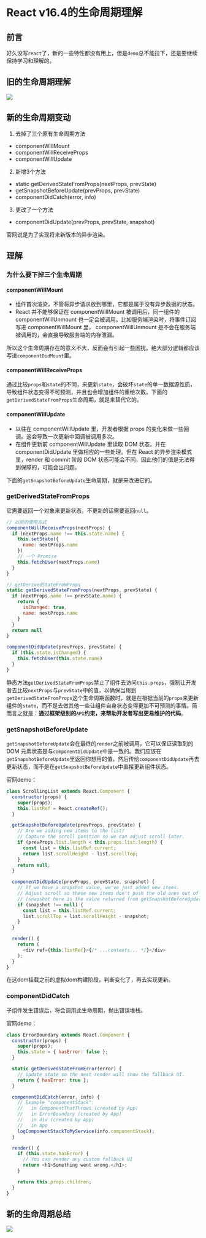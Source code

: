 # React v16.4的生命周期理解

## 前言

好久没写`react`了，新的一些特性都没有用上，但是`demo`总不能拉下，还是要继续保持学习和理解的。

## 旧的生命周期理解

![](./img/old-lifecycle.jpg)

## 新的生命周期变动

1. 去掉了三个原有生命周期方法
- componentWillMount
- componentWillReceiveProps
- componentWillUpdate

2. 新增3个方法
- static getDerivedStateFromProps(nextProps, prevState)
- getSnapshotBeforeUpdate(prevProps, prevState)
- componentDidCatch(error, info)

3. 更改了一个方法
- componentDidUpdate(prevProps, prevState, snapshot)

官网说是为了实现将来新版本的异步渲染。

## 理解
### 为什么要下掉三个生命周期
#### componentWillMount

- 组件首次渲染，不管将异步请求放到哪里，它都是属于没有异步数据的状态。
-  React 并不能够保证在 componentWillMount 被调用后，同一组件的 componentWillUnmount 也一定会被调用。比如服务端渲染时，将事件订阅写进 componentWillMount 里， componentWillUnmount 是不会在服务端被调用的，会直接导致服务端的内存泄漏。

所以这个生命周期存在的意义不大，反而会有引起一些困扰。绝大部分逻辑都应该写进`componentDidMount`里。

#### componentWillReceiveProps

通过比较`props`和`state`的不同，来更新`state`，会破坏`state`的单一数据源性质，导致组件状态变得不可预测，并且也会增加组件的重绘次数。下面的`getDerivedStateFromProps`生命周期，就是来替代它的。

#### componentWillUpdate

- 以往在 componentWillUpdate 里，开发者根据 props 的变化来做一些回调。这会导致一次更新中回调被调用多次。
- 在组件更新前 componentWillUpdate 里读取 DOM 状态，并在 componentDidUpdate 里做相应的一些处理。但在 React 的异步渲染模式里，render 和 commit 阶段 DOM 状态可能会不同，因此他们的值是无法得到保障的，可能会出问题。

下面的`getSnapshotBeforeUpdate`生命周期，就是来改进它的。

### getDerivedStateFromProps

它需要返回一个对象来更新状态，不更新的话需要返回`null`。

```js
// 以前的使用方式
componentWillReceiveProps(nextProps) {
  if (nextProps.name !== this.state.name) {
    this.setState({
      name: nextProps.name 
    })
    // 一个 Promise 
    this.fetchUser(nextProps.name)
  }
}

// getDerivedStateFromProps
static getDerivedStateFromProps(nextProps, prevState) {
  if (nextProps.name !== prevState.name) {
    return {
      isChanged: true,
      name: nextProps.name
    }
  }
  return null
}

componentDidUpdate(prevProps, prevState) {
  if (this.state.isChanged) {
    this.fetchUser(this.state.name)    
  }
}
```
静态方法`getDerivedStateFromProps`禁止了组件去访问`this.props`，强制让开发者去比较`nextProps`与`prevState`中的值，以确保当用到`getDerivedStateFromProps`这个生命周期函数时，就是在根据当前的`props`来更新组件的`state`，而不是去做其他一些让组件自身状态变得更加不可预测的事情。简而言之就是：<b>通过框架级别的`API`约束，来帮助开发者写出更易维护的代码</b>。

### getSnapshotBeforeUpdate

`getSnapshotBeforeUpdate`会在最终的`render`之前被调用，它可以保证读取到的 DOM 元素状态是与`componentDidUpdate`中是一致的。我们应该在`getSnapshotBeforeUpdate`里返回你想用的值，然后传给`componentDidUpdate`再去更新状态，而不是在`getSnapshotBeforeUpdate`中直接更新组件状态。

官网demo：
```js
class ScrollingList extends React.Component {
  constructor(props) {
    super(props);
    this.listRef = React.createRef();
  }

  getSnapshotBeforeUpdate(prevProps, prevState) {
    // Are we adding new items to the list?
    // Capture the scroll position so we can adjust scroll later.
    if (prevProps.list.length < this.props.list.length) {
      const list = this.listRef.current;
      return list.scrollHeight - list.scrollTop;
    }
    return null;
  }

  componentDidUpdate(prevProps, prevState, snapshot) {
    // If we have a snapshot value, we've just added new items.
    // Adjust scroll so these new items don't push the old ones out of view.
    // (snapshot here is the value returned from getSnapshotBeforeUpdate)
    if (snapshot !== null) {
      const list = this.listRef.current;
      list.scrollTop = list.scrollHeight - snapshot;
    }
  }

  render() {
    return (
      <div ref={this.listRef}>{/* ...contents... */}</div>
    );
  }
}
```

在这dom挂载之前的虚拟dom构建阶段，判断变化了，再去实现更新。

### componentDidCatch

子组件发生错误后，将会调用此生命周期，抛出错误堆栈。

官网demo：
```js
class ErrorBoundary extends React.Component {
  constructor(props) {
    super(props);
    this.state = { hasError: false };
  }

  static getDerivedStateFromError(error) {
    // Update state so the next render will show the fallback UI.
    return { hasError: true };
  }

  componentDidCatch(error, info) {
    // Example "componentStack":
    //   in ComponentThatThrows (created by App)
    //   in ErrorBoundary (created by App)
    //   in div (created by App)
    //   in App
    logComponentStackToMyService(info.componentStack);
  }

  render() {
    if (this.state.hasError) {
      // You can render any custom fallback UI
      return <h1>Something went wrong.</h1>;
    }

    return this.props.children; 
  }
}
```

## 新的生命周期总结

![](./img/new-lifecycle.jpeg)

